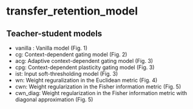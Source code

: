 # transfer_retention_model
## Teacher-student models
- vanilla : Vanilla model (Fig. 1)
- cg: Context-dependent gating model (Fig. 2)
- acg: Adaptive context-dependent gating model (Fig. 3)
- cpg: Context-dependent plasticity gating model (Fig. 3)
- ist: Input soft-thresholding model (Fig. 3)
- wn: Weight reguralization in the Euclidean metric (Fig. 4)
- cwn: Weight regularization in the Fisher information metric (Fig. 5)
- cwn_diag: Weight regularization in the Fisher information metric with diagonal approximation (Fig. 5)

